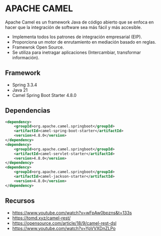 # APACHE CAMEL

Apache Camel es un framework Java de código abierto que se enfoca en hacer que la integración de software sea más fácil y más accesible. 

- Implementa todos los patrones de integración empresarial (EIP).
- Proporciona un motor de enrutamiento en mediación basado en reglas.
- Framewrok Open Source.
- Se utiliza para inetragar aplicaciones (Intercambiar, transformar información).

## Framework
- Spring 3.3.4
- Java 21
- Camel Spring Boot Starter 4.8.0
  
## Dependencias
```xml
<dependency>
    <groupId>org.apache.camel.springboot</groupId>
    <artifactId>camel-spring-boot-starter</artifactId>
    <version>4.8.0</version>
</dependency>
<dependency>
    <groupId>org.apache.camel.springboot</groupId>
    <artifactId>camel-servlet-starter</artifactId>
    <version>4.8.0</version>
</dependency>
<dependency>
    <groupId>org.apache.camel.springboot</groupId>
    <artifactId>camel-jackson-starter</artifactId>
    <version>4.8.0</version>
</dependency>
```

## Recursos
- https://www.youtube.com/watch?v=wFpAw0bpzns&t=133s
- https://tomd.xyz/camel-rest/
- https://opensource.com/article/18/9/camel-rest-dsl
- https://www.youtube.com/watch?v=YpVVXDnZLPo

